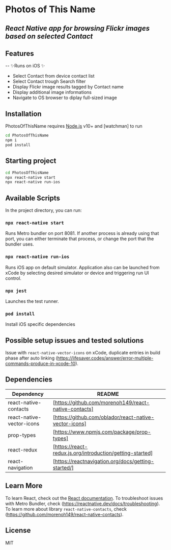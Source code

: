 # Photos of This Name

## _React Native app for browsing Flickr images based on selected Contact_

## Features

-- ✨Runs on iOS ✨

- Select Contact from device contact list
- Select Contact trough Search filter
- Display Flickr image results tagged by Contact name
- Display additional image informations
- Navigate to OS browser to diplay full-sized image
## Installation

PhotosOfThisName requires [Node.js](https://nodejs.org/) v10+ and [watchman] to run

```sh
cd PhotosOfThisName
npm i
pod install
```
## Starting project

```sh
cd PhotosOfThisName
npx react-native start
npx react-native run-ios
```
## Available Scripts

In the project directory, you can run:

### `npx react-native start`

Runs Metro bundler on port 8081. If another process is already using that port, you can either terminate that process, or change the port that the bundler uses.

### `npx react-native run-ios`

Runs iOS app on default simulator. Application also can be launched from xCode by selecting desired simulator or device and triggering run UI control.

### `npx jest`

Launches the test runner.
### `pod install`

Install iOS specific dependencies

## Possible setup issues and tested solutions

Issue with `react-native-vector-icons` on xCode, duplicate entries in build phase after auto linking (https://lifesaver.codes/answer/error-multiple-commands-produce-in-xcode-10).


## Dependencies

| Dependency | README |
| ------ | ------ |
| react-native-contacts | [https://github.com/morenoh149/react-native-contacts] |
| react-native-vector-icons | [https://github.com/oblador/react-native-vector-icons] |
| prop-types | [https://www.npmjs.com/package/prop-types] |
| react-redux | [https://react-redux.js.org/introduction/getting-started] |
| react-navigation | [https://reactnavigation.org/docs/getting-started/] |

## Learn More

To learn React, check out the [React documentation](https://reactjs.org/).
To troubleshoot issues with Metro Bundler, check (https://reactnative.dev/docs/troubleshooting).
To learn more about library `react-native-contacts`, check (https://github.com/morenoh149/react-native-contacts).

## License

MIT